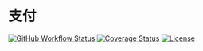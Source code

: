 # 支付

[![GitHub Workflow Status](https://img.shields.io/github/workflow/status/miaoxing/payment/Build?style=flat-square)](https://github.com/miaoxing/payment/actions)
[![Coverage Status](https://img.shields.io/coveralls/miaoxing/payment.svg?style=flat-square)](https://coveralls.io/r/miaoxing/payment?branch=master)
[![License](http://img.shields.io/badge/license-MIT-brightgreen.svg?style=flat-square)](http://www.opensource.org/licenses/MIT)
